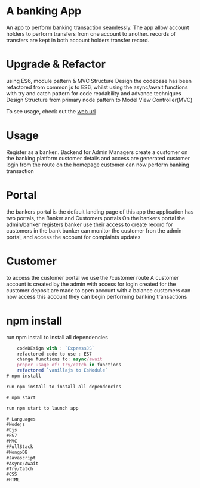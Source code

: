 
# A banking App 

An app to perform banking transaction seamlessly. 
The app allow account holders to perform transfers from one account to another. 
records of transfers are kept in both account holders transfer record.

# Upgrade & Refactor

using ES6, module pattern & MVC Structure Design
the codebase has been refactored from common js to ES6, 
whilst using the async/await functions with try and catch pattern 
for code readability and advance techniques
Design Structure from primary node pattern to Model View Controller(MVC)

To see usage, check out the [web url](https://ozbank.onrender.com)
# Usage 

Register as a banker.. Backend for Admin Managers
create a customer on the banking platform
customer details and access are generated
customer login from the route on the homepage
customer can now perform banking transaction

# Portal

the bankers portal is the default landing page of this app
the application has two portals, the Banker and Customers portals
On the bankers portal the admin/banker registers 
banker use their access to create record for customers in the bank
banker can monitor the customer fron the admin portal, and access the account for complaints updates 

# Customer

to access the customer portal we use the /customer route
A customer account is created by the admin
with access for login created for the customer
deposit are made to open account with a balance
customers can now access this account
they can begin performing banking transactions

# npm install

run npm install to install all dependencies

```ts
    codeDEsign with : `ExpressJS`
    refactored code to use : ES7
    change functions to: async/await
    proper usage of: try/catch in functions
    refactored `vanillajs to EsModule`
# npm install

run npm install to install all dependencies

# npm start

run npm start to launch app

# Languages
#Nodejs 
#Ejs 
#ES7
#MVC
#FullStack
#MongoDB
#Javascript 
#Async/Await
#Try/Catch
#CSS
#HTML
